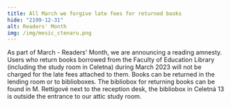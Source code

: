 ```yaml
---
title: All March we forgive late fees for returned books
hide: "2199-12-31"
alt: Readers' Month
img: /img/mesic_ctenaru.png
---
```


As part of March - Readers' Month, we are announcing a reading amnesty. Users
who return books borrowed from the Faculty of Education Library (including the
study room in Celetna) during March 2023 will not be charged for the late fees
attached to them. Books can be returned in the lending room or to biblioboxes.
The bibliobox for returning books can be found in M. Rettigové next to the
reception desk, the bibliobox in Celetná 13 is outside the entrance to our
attic study room.
